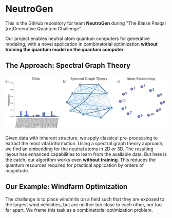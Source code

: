 # NeutroGen
This is the GitHub repository for team **NeutroGen** during "The Blaise Pasqal [re]Generative Quantum Challenge".

Our project enables neutral atom quantum computers for generative modeling, with a novel application in combinatorial optimization **without training the quantum model on the quantum computer**.

## The Approach: Spectral Graph Theory
<img src="https://github.com/MSRudolph/NeutroGen/blob/main/figures/schematic.png" width="800">

Given data with inherent structure, we apply classical pre-processing to extract the most vital information. Using a spectral graph theory approach, we find an embedding for the neutral atoms in 2D or 3D. The resulting layout has enhanced capabilities to learn from the available data. But here is the catch, our algorithm works even **without training**. This reduces the quantum resources required for practical application by orders of magnitude.


## Our Example: Windfarm Optimization
The challange is to place windmills on a field such that they are exposed to the largest wind velocities, but are neither too close to each other, nor too far apart. We frame this task as a combinatorial optimization problem.



